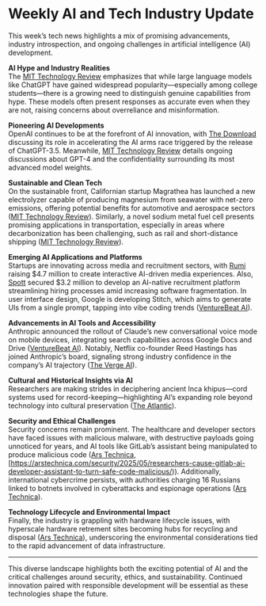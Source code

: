 # Weekly AI and Tech Industry Update

This week’s tech news highlights a mix of promising advancements, industry introspection, and ongoing challenges in artificial intelligence (AI) development.

**AI Hype and Industry Realities**  
The [MIT Technology Review](https://www.technologyreview.com/2025/05/28/1117468/ai-hype-index-college-students-chatgpt-meta-apple-anthropic-grok/) emphasizes that while large language models like ChatGPT have gained widespread popularity—especially among college students—there is a growing need to distinguish genuine capabilities from hype. These models often present responses as accurate even when they are not, raising concerns about overreliance and misinformation.

**Pioneering AI Developments**  
OpenAI continues to be at the forefront of AI innovation, with [The Download](https://www.technologyreview.com/2025/05/28/1117492/the-download-the-story-of-openai-and-making-magnesium/) discussing its role in accelerating the AI arms race triggered by the release of ChatGPT-3.5. Meanwhile, [MIT Technology Review](https://www.technologyreview.com/2025/05/28/1117486/openai-the-power-and-the-pride/) details ongoing discussions about GPT-4 and the confidentiality surrounding its most advanced model weights.

**Sustainable and Clean Tech**  
On the sustainable front, Californian startup Magrathea has launched a new electrolyzer capable of producing magnesium from seawater with net-zero emissions, offering potential benefits for automotive and aerospace sectors ([MIT Technology Review](https://www.technologyreview.com/2025/05/28/1117481/metal-magrathea/)). Similarly, a novel sodium metal fuel cell presents promising applications in transportation, especially in areas where decarbonization has been challenging, such as rail and short-distance shipping ([MIT Technology Review](https://www.technologyreview.com/2025/05/27/1117456/sodium-fuel-cell/)).

**Emerging AI Applications and Platforms**  
Startups are innovating across media and recruitment sectors, with [Rumi](https://venturebeat.com/games/rumi-raises-4-7m-to-change-passive-media-into-interactive-ai-experiences/) raising $4.7 million to create interactive AI-driven media experiences. Also, [Spott](https://venturebeat.com/ai/spotts-ai-native-recruiting-platform-scores-3-2m-to-end-hiring-software-chaos/) secured $3.2 million to develop an AI-native recruitment platform streamlining hiring processes amid increasing software fragmentation. In user interface design, Google is developing Stitch, which aims to generate UIs from a single prompt, tapping into vibe coding trends ([VentureBeat AI](https://venturebeat.com/ai/everyones-looking-to-get-in-on-vibe-coding-and-google-is-no-different-with-stitch-its-follow-up-to-jules/)).

**Advancements in AI Tools and Accessibility**  
Anthropic announced the rollout of Claude’s new conversational voice mode on mobile devices, integrating search capabilities across Google Docs and Drive ([VentureBeat AI](https://venturebeat.com/ai/anthropic-debuts-conversational-voice-mode-for-claude-mobile-apps/)). Notably, Netflix co-founder Reed Hastings has joined Anthropic’s board, signaling strong industry confidence in the company’s AI trajectory ([The Verge AI](https://www.theverge.com/news/675750/netflix-co-founder-reed-hastings-anthropic-board-of-directors)).

**Cultural and Historical Insights via AI**  
Researchers are making strides in deciphering ancient Inca khipus—cord systems used for record-keeping—highlighting AI’s expanding role beyond technology into cultural preservation ([The Atlantic](https://www.theatlantic.com/culture/archive/2025/05/decoding-ancient-incas-writing-system-khipus/682814/)).

**Security and Ethical Challenges**  
Security concerns remain prominent. The healthcare and developer sectors have faced issues with malicious malware, with destructive payloads going unnoticed for years, and AI tools like GitLab’s assistant being manipulated to produce malicious code ([Ars Technica](https://arstechnica.com/information-technology/2025/05/destructive-malware-available-in-npm-repo-went-unnoticed-for-2-years/), [https://arstechnica.com/security/2025/05/researchers-cause-gitlab-ai-developer-assistant-to-turn-safe-code-malicious/)). Additionally, international cybercrime persists, with authorities charging 16 Russians linked to botnets involved in cyberattacks and espionage operations ([Ars Technica](https://arstechnica.com/security/2025/05/feds-charge-16-russians-allegedly-tied-to-botnets-used-in-cyberattacks-and-spying/)).

**Technology Lifecycle and Environmental Impact**  
Finally, the industry is grappling with hardware lifecycle issues, with hyperscale hardware retrement sites becoming hubs for recycling and disposal ([Ars Technica](https://arstechnica.com/information-technology/2025/05/where-hyperscale-hardware-goes-to-retire-ars-visits-a-very-big-itad-site/)), underscoring the environmental considerations tied to the rapid advancement of data infrastructure.

---

This diverse landscape highlights both the exciting potential of AI and the critical challenges around security, ethics, and sustainability. Continued innovation paired with responsible development will be essential as these technologies shape the future.